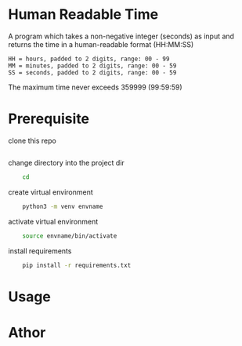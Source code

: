 # Human Readable Time #
A program which takes a non-negative integer (seconds) as input and returns the time in a human-readable format (HH:MM:SS)

    HH = hours, padded to 2 digits, range: 00 - 99
    MM = minutes, padded to 2 digits, range: 00 - 59
    SS = seconds, padded to 2 digits, range: 00 - 59

The maximum time never exceeds 359999 (99:59:59)

# Prerequisite #

clone this repo

```bash
```

change directory into the project dir

```bash
    cd 
```

create virtual environment

```bash
    python3 -m venv envname
```

activate virtual environment

```bash
    source envname/bin/activate
```

install requirements

```bash
    pip install -r requirements.txt
```

# Usage #

# Athor #


